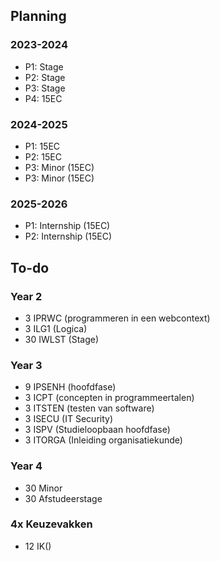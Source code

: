 ## Planning

### 2023-2024

- P1: Stage
- P2: Stage
- P3: Stage
- P4: 15EC

### 2024-2025

- P1: 15EC
- P2: 15EC
- P3: Minor (15EC)
- P3: Minor (15EC)

### 2025-2026

- P1: Internship (15EC)
- P2: Internship (15EC)

## To-do

### Year 2

- 3 IPRWC (programmeren in een webcontext)
- 3 ILG1 (Logica)
- 30 IWLST (Stage)

### Year 3

- 9 IPSENH (hoofdfase)
- 3 ICPT (concepten in programmeertalen)
- 3 ITSTEN (testen van software)
- 3 ISECU (IT Security)
- 3 ISPV (Studieloopbaan hoofdfase)
- 3 ITORGA (Inleiding organisatiekunde)

### Year 4

- 30 Minor
- 30 Afstudeerstage

### 4x Keuzevakken

- 12 IK()
